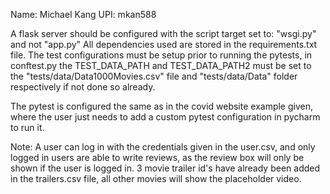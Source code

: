Name: Michael Kang
UPI: mkan588

A flask server should be configured with the script target set to: "wsgi.py" and not "app.py"
All dependencies used are stored in the requirements.txt file.
The test configurations must be setup prior to running the pytests, in conftest.py the TEST_DATA_PATH and TEST_DATA_PATH2
must be set to the "tests/data/Data1000Movies.csv" file and "tests/data/Data" folder respectively if not done so already.

The pytest is configured the same as in the covid website example given, where the user just needs to add a custom pytest configuration
in pycharm to run it.

Note: A user can log in with the credentials given in the user.csv, and only logged in users are able to write reviews, as the review
box will only be shown if the user is logged in. 3 movie trailer id's have already been added in the trailers.csv file, all other movies
will show the placeholder video.